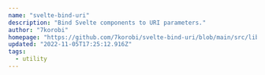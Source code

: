 ```yaml
---
name: "svelte-bind-uri"
description: "Bind Svelte components to URI parameters."
author: "7korobi"
homepage: "https://github.com/7korobi/svelte-bind-uri/blob/main/src/lib/"
updated: "2022-11-05T17:25:12.916Z"
tags: 
  - utility
---
```

